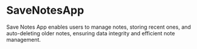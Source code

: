 # SaveNotesApp
Save Notes App enables users to manage notes, storing recent ones, and auto-deleting older notes, ensuring data integrity and efficient note management.
